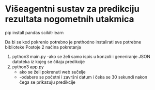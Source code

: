 # Višeagentni sustav za predikciju rezultata nogometnih utakmica

pip install pandas scikit-learn

Da bi se kod pokrenio potrebno je prethodno instalirati sve potrebne biblioteke
Postoje 2 načina pokretanja

1. python3 main.py
   -ako se želi samo ispis u konzoli i generiranje JSON datoteka iz kojeg se čitaju predikcije
2. python3 app.py
   - ako se želi pokrenuti web sučelje
   - -odabere se početni i završni datum i čeka se 30 sekundi nakon čega se prikazuju predikcije
   

